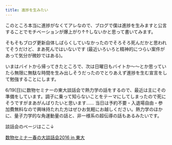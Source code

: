```yaml
---
title: 進捗を生みたい
---
```


このところ本当に進捗がなくてアレなので、ブログで僕は進捗を生みますと公言することでモチベーションが爆上がり↑↑しないかと思って書いてみます。

そもそもブログ更新自体しばらくしていなかったのでそろそろ死んだかと思われてそうだけど、まあ死んではいないです (最近いろいろと精神的につらい案件があって気分が微妙ではある)。

いまはバイトから帰ってきたところで、次は日曜日もバイトか～～とか思っていたら無限に無駄な時間を生み出しそうだったのでとりあえず進捗を生む宣言をして勉強することにします。

6/19(日)に数物セミナーの東大談話会で熱力学の話をするので、最近は主にその準備をしています。調子に乗って知らないことをテーマにしてしまったので死にそうですがまあがんばりたいと思います…… 当日は予約不要・入退場自由・参加費無料なので興味持たれた方はぜひお気軽にお越しください。熱力学のほかに、量子力学的な角運動量の話と、非一様系の超伝導の話もあるみたいです。

談話会のページはここ↓

[数物セミナー春の大談話会2016 in 東大](http://physmathseminar.web.fc2.com/discourse/2016/spring/spring_tokyo.html)
